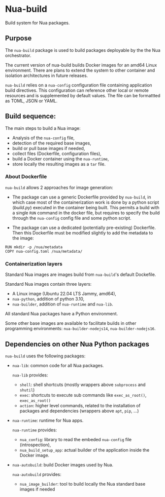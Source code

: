 # Nua-build

Build system for Nua packages.


## Purpose

The `nua-build` package is used to build packages deployable by the the Nua orchestrator.

The current version of nua-build builds Docker images for an amd64 Linux environment. There are plans to extend the system to other container and isolation architectures in future releases.


`nua-build` relies on a `nua-config` configuration file containing application build directives. This configuration can reference other local or remote resources and is supplemented by default values. The file can be formattted as TOML, JSON or YAML.

## Build sequence:

The main steps to build a Nua image:

- Analysis of the `nua-config` file,
- detection of the required base images,
- build or pull base images if needed,
- collect files (Dockerfile, configuration files),
- build a Docker container using the `nua-runtime`,
- store locally the resulting images as a `tar` file.


### About Dockerfile

`nua-build` allows 2 approaches for image generation:

- The package can use a generic Dockerfile provided by `nua-build`, in which case most of the containerization work is done by a python script (*build.py*) executed in the container being built. This permits a build with a single `RUN` command in the docker file, but requires to specify the build through the `nua-config` config file and some python script.

- The package can use a dedicated (potentially pre-existing) Dockerfile. Then this Dockerfile must be modified slightly to add the metadata to the image:

```
RUN mkdir -p /nua/metadata
COPY nua-config.toml /nua/metadata/
```

### Containerization layers

Standard Nua images are images build from `nua-build`'s default Dockefile.

Standard Nua images contain three layers:

- A Linux image (Ubuntu 22.04 LTS Jammy, amd64),
- `nua-python`, addition of python 3.10,
- `nua-builder`, addition of `nua-runtime` and `nua-lib`.

All standard Nua packages have a Python environment.

Some other base images are available to facilitate builds in other programming environments: `nua-builder-nodejs14`, `nua-builder-nodejs16`.

## Dependencies on other Nua Python packages

`nua-build` uses the following packages:

- `nua-lib`: common code for all Nua packages.

    `nua-lib` provides:

  - `shell`: shell shortcuts (mostly wrappers above `subprocess` and `shutil`)
  - `exec`: shortcuts to execute sub commands like `exec_as_root()`, `exec_as_root()`
  - `action`: higher level commands, related to the installation of packages and dependencies (wrappers above `apt`, `pip`, ...)

- `nua-runtime`: runtime for Nua apps.

    `nua-runtime` provides:

  - `nua_config`: library to read the embeded `nua-config` file (introspection),
  - `nua_build_setup_app`: actual builder of the application inside the Docker image.

- `nua-autobuild`: build Docker images used by Nua.

    `nua-autobuild` provides:

    - `nua_image_builder`:  tool to build locally the Nua standard base images if needed
